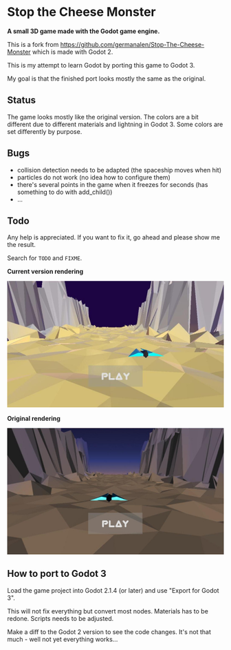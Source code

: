 # Stop the Cheese Monster

**A small 3D game made with the Godot game engine.**

This is a fork from <https://github.com/germanalen/Stop-The-Cheese-Monster> which is made with Godot 2.

This is my attempt to learn Godot by porting this game to Godot 3.

My goal is that the finished port looks mostly the same as the original. 

## Status

The game looks mostly like the original version. 
The colors are a bit different due to different materials and lightning in Godot 3. 
Some colors are set differently by purpose.

## Bugs

- collision detection needs to be adapted (the spaceship moves when hit)
- particles do not work (no idea how to configure them)
- there's several points in the game when it freezes for seconds (has something to do with add_child())
- ...

## Todo

Any help is appreciated. If you want to fix it, go ahead and please show me the result.

Search for `TODO` and `FIXME`.

**Current version rendering**

![Current version rendering image](doc/images/screenshot-dev.jpg?raw=true "Current version rendering")

**Original rendering**

![Original rendering image](doc/images/screenshot-original.jpg?raw=true "Original rendering")

## How to port to Godot 3

Load the game project into Godot 2.1.4 (or later) and use "Export for Godot 3".

This will not fix everything but convert most nodes. Materials has to be redone. Scripts needs to be adjusted.

Make a diff to the Godot 2 version to see the code changes. It's not that much - well not yet everything works...


